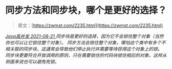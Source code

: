 <!--yml
category: 未分类
date: 0001-01-01 00:00:00
--->

# 同步方法和同步块，哪个是更好的选择？

> 原文：[https://zwmst.com/2235.html](https://zwmst.com/2235.html)

   [ *Java高并发* ](https://zwmst.com/java%e9%ab%98%e5%b9%b6%e5%8f%91)*[ <time datetime="2021-08-21T11:52:02+08:00"> 2021-08-21 </time> ](https://zwmst.com/2235.html)  同步块是更好的选择，因为它不会锁住整个对象（当然你也可以让它锁住整个对象）。
同步方法会锁住整个对象，哪怕这个类中有多个不相关联的同步块，这通常会导致他们停止执行并需要等待获得这个对象上的锁。
同步块更要符合开放调用的原则，只在需要锁住的代码块锁住相应的对象，这样从侧面来说也可以避免死锁。*
